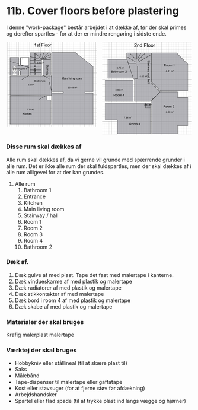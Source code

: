 # 11b. Cover floors before plastering


I denne "work-package" består arbejdet i at dække af, før der skal primes og derefter spartles - for at der er mindre rengøring i sidste ende.

<p style="text-align:center;">
  <img src="figures/1stFloor.png" alt="1. sal"
       style="width:48%;display:inline-block;vertical-align:top;margin-right:2%;break-inside:avoid;page-break-inside:avoid;">
  <img src="figures/2ndFloor.png" alt="2. sal"
       style="width:48%;display:inline-block;vertical-align:top;break-inside:avoid;page-break-inside:avoid;">
</p>

### Disse rum skal dækkes af
Alle rum skal dækkes af, da vi gerne vil grunde med spærrende grunder i alle rum. Det er ikke alle rum der skal fuldspartles, men der skal dækkes af i alle rum alligevel for at der kan grundes.

1. Alle rum
   1. Bathroom 1
   2. Entrance
   3. Kitchen
   4. Main living room
   5. Stairway / hall
   6. Room 1
   7. Room 2
   8. Room 3
   9. Room 4
   10. Bathroom 2

### Dæk af. 
1. Dæk gulve af med plast. Tape det fast med malertape i kanterne.
2. Dæk vindueskarme af med plastik og malertape
3. Dæk radiatorer af med plastik og malertape 
4. Dæk stikkontakter af med malertape 
5. Dæk bord i room 4 af med plastik og malertape
6. Dæk skabe af med plastik og malertape


### Materialer der skal bruges
Krafig malerplast
malertape

### Værktøj der skal bruges
- Hobbykniv eller stållineal (til at skære plast til)
- Saks
- Målebånd
- Tape-dispenser til malertape eller gaffatape
- Kost eller støvsuger (for at fjerne støv før afdækning)
- Arbejdshandsker
- Spartel eller flad spade (til at trykke plast ind langs vægge og hjørner)